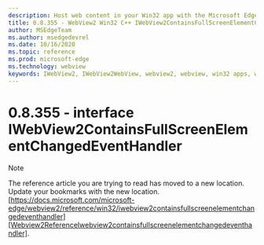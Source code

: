 ```yaml
---
description: Host web content in your Win32 app with the Microsoft Edge WebView2 control
title: 0.8.355 - WebView2 Win32 C++ IWebView2ContainsFullScreenElementChangedEventHandler
author: MSEdgeTeam
ms.author: msedgedevrel
ms.date: 10/16/2020
ms.topic: reference
ms.prod: microsoft-edge
ms.technology: webview
keywords: IWebView2, IWebView2WebView, webview2, webview, win32 apps, win32, edge
---
```


# 0.8.355 - interface IWebView2ContainsFullScreenElementChangedEventHandler 

> [!NOTE]
> The reference article you are trying to read has moved to a new location.  
> Update your bookmarks with the new location.  
> [https://docs.microsoft.com/microsoft-edge/webview2/reference/win32/iwebview2containsfullscreenelementchangedeventhandler][Webview2ReferenceIwebview2containsfullscreenelementchangedeventhandler].  

[Webview2ReferenceIwebview2containsfullscreenelementchangedeventhandler]: /microsoft-edge/webview2/reference/win32/iwebview2containsfullscreenelementchangedeventhandler "interface IWebView2ContainsFullScreenElementChangedEventHandler | Microsoft Docs"
